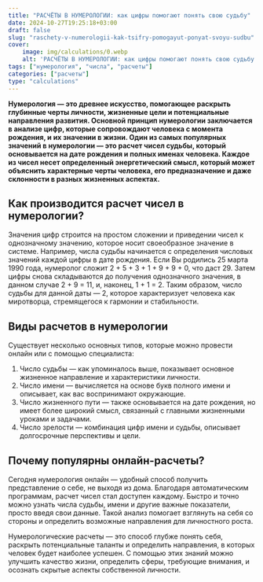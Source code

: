```yaml
---
title: "РАСЧЁТЫ В НУМЕРОЛОГИИ: как цифры помогают понять свою судьбу"
date: 2024-10-27T19:25:18+03:00
draft: false
slug: "raschety-v-numerologii-kak-tsifry-pomogayut-ponyat-svoyu-sudbu"
cover:
    image: img/calculations/0.webp
    alt: 'РАСЧЁТЫ В НУМЕРОЛОГИИ: как цифры помогают понять свою судьбу'
tags: ["нумерология", "числа", "расчеты"]
categories: ["расчеты"]
type: "calculations"
---
```


**Нумерология — это древнее искусство, помогающее раскрыть глубинные черты личности, жизненные цели и потенциальные направления развития. Основной принцип нумерологии заключается в анализе цифр, которые сопровождают человека с момента рождения, и их значении в жизни. Один из самых популярных значений в нумерологии — это расчет чисел судьбы, который основывается на дате рождения и полных именах человека. Каждое из чисел несет определенный энергетический смысл, который может объяснить характерные черты человека, его предназначение и даже склонности в разных жизненных аспектах.**

## Как производится расчет чисел в нумерологии?

Значения цифр строится на простом сложении и приведении чисел к однозначному значению, которое носит своеобразное значение в системе. Например, числа судьбы начинается с определения числовых значений каждой цифры в дате рождения. Если Вы родились 25 марта 1990 года, нумеролог сложит 2 + 5 + 3 + 1 + 9 + 9 + 0, что даст 29. Затем цифры снова складываются до получения однозначного значения, в данном случае 2 + 9 = 11, и, наконец, 1 + 1 = 2. Таким образом, число судьбы для данной даты — 2, которое характеризует человека как миротворца, стремящегося к гармонии и стабильности.

## Виды расчетов в нумерологии

Существует несколько основных типов, которые можно провести онлайн или с помощью специалиста:
1.	Число судьбы — как упоминалось выше, показывает основное жизненное направление и характеристики личности.
2.	Число имени — вычисляется на основе букв полного имени и описывает, как вас воспринимают окружающие.
3.	Число жизненного пути — также основывается на дате рождения, но имеет более широкий смысл, связанный с главными жизненными уроками и задачами.
4.	Число зрелости — комбинация цифр имени и судьбы, описывает долгосрочные перспективы и цели.

## Почему популярны онлайн-расчеты?

Сегодня нумерология онлайн — удобный способ получить представление о себе, не выходя из дома. Благодаря автоматическим программам, расчет чисел стал доступен каждому. Быстро и точно можно узнать числа судьбы, имени и другие важные показатели, просто введя свои данные. Такой анализ помогает взглянуть на себя со стороны и определить возможные направления для личностного роста.

Нумерологические расчеты — это способ глубже понять себя, раскрыть потенциальные таланты и определить направления, в которых человек будет наиболее успешен. С помощью этих знаний можно улучшить качество жизни, определить сферы, требующие внимания, и осознать скрытые аспекты собственной личности.

